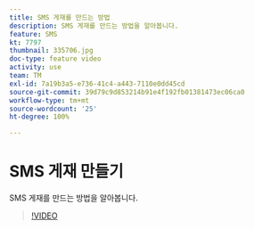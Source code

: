 ```yaml
---
title: SMS 게재를 만드는 방법
description: SMS 게재를 만드는 방법을 알아봅니다.
feature: SMS
kt: 7797
thumbnail: 335706.jpg
doc-type: feature video
activity: use
team: TM
exl-id: 7a19b3a5-e736-41c4-a443-7110e0dd45cd
source-git-commit: 39d79c9d853214b91e4f192fb01381473ec06ca0
workflow-type: tm+mt
source-wordcount: '25'
ht-degree: 100%

---
```


# SMS 게재 만들기

SMS 게재를 만드는 방법을 알아봅니다.

>[!VIDEO](https://video.tv.adobe.com/v/335706)
